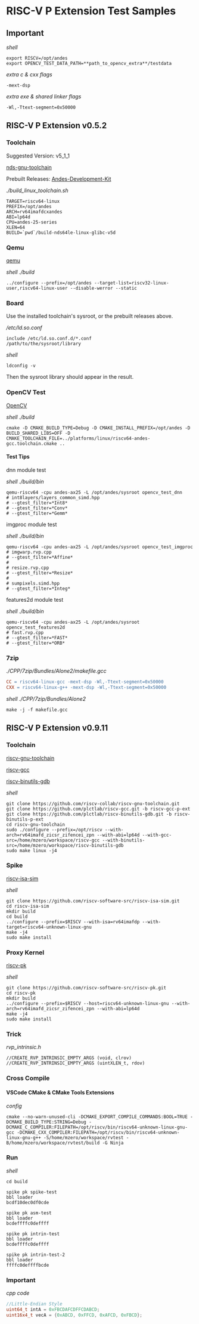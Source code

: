 # RISC-V P Extension Test Samples

## Important

*shell*
```shell
export RISCV=/opt/andes
export OPENCV_TEST_DATA_PATH=**path_to_opencv_extra**/testdata
```

*extra c & cxx flags*
```shell
-mext-dsp
```

*extra exe & shared linker flags*
```shell
-Wl,-Ttext-segment=0x50000
```

## RISC-V P Extension v0.5.2

### Toolchain

Suggested Version: v5_1_1

[nds-gnu-toolchain](https://github.com/andestech/nds-gnu-toolchain)

Prebuilt Releases: [Andes-Development-Kit](https://github.com/andestech/Andes-Development-Kit/releases)

*./build_linux_toolchain.sh*
```shell
TARGET=riscv64-linux
PREFIX=/opt/andes
ARCH=rv64imafdcxandes
ABI=lp64d
CPU=andes-25-series
XLEN=64
BUILD=`pwd`/build-nds64le-linux-glibc-v5d
```

### Qemu

[qemu](https://github.com/andestech/qemu/tree/ast-v5_2_0-RVP-branch)

*shell ./build*
```shell
../configure --prefix=/opt/andes --target-list=riscv32-linux-user,riscv64-linux-user --disable-werror --static
```

### Board

Use the installed toolchain's sysroot, or the prebuilt releases above.

*/etc/ld.so.conf*
```shell
include /etc/ld.so.conf.d/*.conf
/path/to/the/sysroot/library
```

*shell*
```shell
ldconfig -v
```

Then the sysroot library should appear in the result.

### OpenCV Test

[OpenCV](https://github.com/opencv/opencv)

*shell ./build*
```shell
cmake -D CMAKE_BUILD_TYPE=Debug -D CMAKE_INSTALL_PREFIX=/opt/andes -D BUILD_SHARED_LIBS=OFF -D CMAKE_TOOLCHAIN_FILE=../platforms/linux/riscv64-andes-gcc.toolchain.cmake ..
```

#### Test Tips

dnn module test

*shell ./build/bin*
```
qemu-riscv64 -cpu andes-ax25 -L /opt/andes/sysroot opencv_test_dnn
# int8layers/layers_common_simd.hpp
# --gtest_filter=*Int8*
# --gtest_filter=*Conv*
# --gtest_filter=*Gemm*
```

imgproc module test

*shell ./build/bin*
```
qemu-riscv64 -cpu andes-ax25 -L /opt/andes/sysroot opencv_test_imgproc
# imgwarp.rvp.cpp
# --gtest_filter=*Affine*
#
# resize.rvp.cpp
# --gtest_filter=*Resize*
#
# sumpixels.simd.hpp
# --gtest_filter=*Integ*
```

features2d module test

*shell ./build/bin*
```
qemu-riscv64 -cpu andes-ax25 -L /opt/andes/sysroot opencv_test_features2d
# fast.rvp.cpp
# --gtest_filter=*FAST*
# --gtest_filter=*ORB*
```

### 7zip

*./CPP/7zip/Bundles/Alone2/makefile.gcc*
```makefile
CC = riscv64-linux-gcc -mext-dsp -Wl,-Ttext-segment=0x50000
CXX = riscv64-linux-g++ -mext-dsp -Wl,-Ttext-segment=0x50000
```

*shell ./CPP/7zip/Bundles/Alone2*
```shell
make -j -f makefile.gcc
```

## RISC-V P Extension v0.9.11

### Toolchain

[riscv-gnu-toolchain](https://github.com/riscv-collab/riscv-gnu-toolchain)

[riscv-gcc](https://github.com/plctlab/riscv-gcc)

[riscv-binutils-gdb](https://github.com/plctlab/riscv-binutils-gdb)

*shell*
```shell
git clone https://github.com/riscv-collab/riscv-gnu-toolchain.git
git clone https://github.com/plctlab/riscv-gcc.git -b riscv-gcc-p-ext
git clone https://github.com/plctlab/riscv-binutils-gdb.git -b riscv-binutils-p-ext
cd riscv-gnu-toolchain
sudo ./configure --prefix=/opt/riscv --with-arch=rv64imafd_zicsr_zifencei_zpn --with-abi=lp64d --with-gcc-src=/home/mzero/workspace/riscv-gcc --with-binutils-src=/home/mzero/workspace/riscv-binutils-gdb
sudo make linux -j4
```

### Spike

[riscv-isa-sim](https://github.com/riscv-software-src/riscv-isa-sim)

*shell*
```shell
git clone https://github.com/riscv-software-src/riscv-isa-sim.git
cd riscv-isa-sim
mkdir build
cd build
../configure --prefix=$RISCV --with-isa=rv64imafdp --with-target=riscv64-unknown-linux-gnu
make -j4
sudo make install
```

### Proxy Kernel

[riscv-pk](https://github.com/riscv-software-src/riscv-pk)

*shell*
```shell
git clone https://github.com/riscv-software-src/riscv-pk.git
cd riscv-pk
mkdir build
../configure --prefix=$RISCV --host=riscv64-unknown-linux-gnu --with-arch=rv64imafd_zicsr_zifencei_zpn --with-abi=lp64d
make -j4
sudo make install
```

### Trick

*rvp_intrinsic.h*
```shell
//CREATE_RVP_INTRINSIC_EMPTY_ARGS (void, clrov)
//CREATE_RVP_INTRINSIC_EMPTY_ARGS (uintXLEN_t, rdov)
```

### Cross Compile

#### VSCode CMake & CMake Tools Extensions

*config*
```shell
cmake --no-warn-unused-cli -DCMAKE_EXPORT_COMPILE_COMMANDS:BOOL=TRUE -DCMAKE_BUILD_TYPE:STRING=Debug -DCMAKE_C_COMPILER:FILEPATH=/opt/riscv/bin/riscv64-unknown-linux-gnu-gcc -DCMAKE_CXX_COMPILER:FILEPATH=/opt/riscv/bin/riscv64-unknown-linux-gnu-g++ -S/home/mzero/workspace/rvtest -B/home/mzero/workspace/rvtest/build -G Ninja
```

### Run

*shell*
```shell
cd build

spike pk spike-test
bbl loader
bcdf10dec0df0cde

spike pk asm-test
bbl loader
bcdeffffc0deffff

spike pk intrin-test
bbl loader
bcdeffffc0deffff

spike pk intrin-test-2
bbl loader
ffffc0deffffbcde
```

### Important

*cpp code*
```cpp
//Little-Endian Style
uint64_t intA = 0xFBCDAFCDFFCDABCD; 
uint16x4_t vecA = {0xABCD, 0xFFCD, 0xAFCD, 0xFBCD};
```
